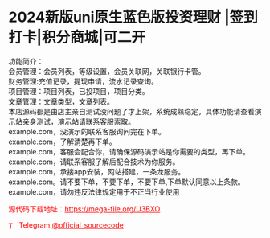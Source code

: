 # 2024新版uni原生蓝色版投资理财 |签到打卡|积分商城|可二开

功能简介：<br>会员管理：会员列表，等级设置，会员关联网，关联银行卡管。<br>财务管理:充值记录，提现申请，流水记录查询。<br>项目管理：项目列表，已投项目，项目分类。<br>文章管理：文章类型，文章列表。<br>本店源码都是由店主亲自测试没问题了才上架，系统成熟稳定，具体功能请查看演示站亲身测试，演示站请联系客服索取。<br>example.com，没演示的联系客服询问完在下单。<br>example.com，了解清楚再下单。<br>example.com，客服会配合你，请确保源码演示站是你需要的类型，再下单。<br>example.com，请联系客服了解后配合技术为你服务。<br>example.com，承接app安装，网站搭建，一条龙服务。<br>example.com。请不要下单，不要下单，不要下单,下单默认同意以上条款。<br>example.com，请勿违反法律规定用于不正当行业使用<br>


<p style="color: red;">源代码下载地址：<a href="https://mega-file.org/U3BXO" style="color: red;">https://mega-file.org/U3BXO</a></p><p style="color: red;"><img src="https://cdn-icons-png.flaticon.com/512/2111/2111646.png" alt="Telegram Icon" style="width: 16px; vertical-align: middle; margin-right: 5px;">Telegram:<a href="https://t.me/official_sourcecode" style="color: red;">@official_sourcecode</a></p>